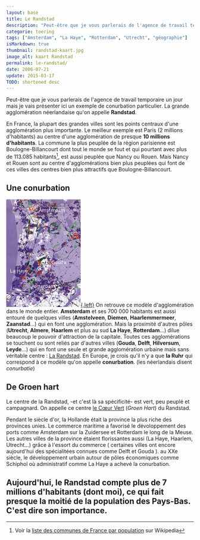 ```yaml
---
layout: base
title: Le Randstad
description: "Peut-être que je vous parlerais de l'agence de travail temporaire un jour mais je vais présenter ici un exemple de conurbation particulier. La grande agglomé"
categorie: toering
tags: ["Amsterdam", "La Haye", "Rotterdam", "Utrecht", "géographie"]
isMarkdown: true
thumbnail: randstad-kaart.jpg
image_alt: kaart Randstad
permalink: le-randstad/
date: 2006-07-21
update: 2015-03-17
TODO: shortened desc
---
```


Peut-être que je vous parlerais de l'agence de travail temporaire un jour mais je vais présenter ici un exemple de conurbation particulier. La grande agglomération néerlandaise qu'on appelle **Randstad**.

En France, la plupart des grandes villes sont les points centraux d'une agglomération plus importante. Le meilleur exemple est Paris (2 millions d'habitants) au centre d'une agglomération de presque **10 millions d'habitants**. La commune la plus peuplée de la région parisienne est Boulogne-Billancourt dont tout le monde se fout et qui pourtant avec plus de 113.085 habitants[^1], est aussi peuplée que Nancy ou Rouen. Mais Nancy et Rouen sont au centre d'agglomérations bien plus peuplées qui font de ces villes des centres bien plus attractifs que Boulogne-Billancourt.

## Une conurbation

[![kaart Randstad](randstad-kaart.jpg){.left}](http://www.nai.nl/regie_e/new/rand1_e.html)
On retrouve ce modèle d'agglomération dans le monde entier. **Amsterdam** et ses 700 000 habitants est aussi entouré de quelques villes (**Amstelveen**, **Diemen**, **Haarlemmermeer**, **Zaanstad**...) qui en font une agglomération. Mais la proximité d'autres pôles (**Utrecht**, **Almere**, **Haarlem** et plus au sud **La Haye**, **Rotterdam**...) dilue beaucoup le pouvoir d'attraction de la capitale. Toutes ces agglomérations se touchent ou sont reliés par d'autres villes (**Gouda**, **Delft**, **Hilversum**, **Leyde**...) qui en font une seule et grande agglomération urbaine mais sans véritable centre : [La Randstad](http://www.regio-randstad.nl/index_eng.php). En Europe, je crois qu'il n'y a que **la Ruhr** qui correspond à ce modèle qu'on appelle **conurbation**. (les néerlandais disent *conurbatie*)

## De Groen hart
Le centre de la Randstad, -et c'est là sa spécificité- est vert, peu peuplé et campagnard. On appelle ce centre [le Cœur Vert](http://www.vvvhetgroenehart.nl/) (*Groen Hart*) du Randstad.

Pendant le siècle d'or, la Hollande était la province la plus riche des provinces unies. Le commerce maritime a favorisé le dévoloppement des ports comme Amsterdam sur la Zuidersee et Rotterdam le long de la Meuse. Les autres villes de la province étaient florissantes aussi (La Haye, Haarlem, Utrecht...) grâce à l'essort du commerce ( certaines villes ont encore aujourd'hui des spécialitées connues  comme Delft et Gouda ). au XXe siècle, le développement urbain autour de pôles économiques comme Schiphol où administratif comme La Haye a achevé la conurbation. 

Aujourd'hui, **le Randstad compte plus de 7 millions d'habitants** (dont moi), ce qui fait **presque la moitié de la population des Pays-Bas**. C'est dire son importance.
---
[^1]: Voir la [liste des communes de France par population](https://fr.wikipedia.org/wiki/Liste_des_communes_de_France_les_plus_peupl%C3%A9es) sur Wikipedia